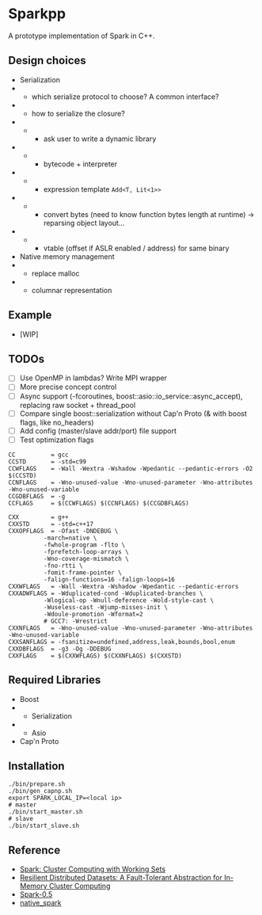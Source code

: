 # Sparkpp

A prototype implementation of Spark in C++.

## Design choices

* Serialization
* - which serialize protocol to choose? A common interface?
* - how to serialize the closure?
* - - ask user to write a dynamic library
* - - bytecode + interpreter
* - - expression template `Add<T, Lit<1>>`
* - - convert bytes (need to know function bytes length at runtime) -> reparsing object layout...
* - - vtable (offset if ASLR enabled / address) for same binary
* Native memory management
* - replace malloc
* - columnar representation

## Example

* \[WIP\]

## TODOs

- [ ] Use OpenMP in lambdas? Write MPI wrapper
- [ ] More precise concept control
- [ ] Async support (-fcoroutines, boost::asio::io_service::async_accept), replacing raw socket + thread_pool
- [ ] Compare single boost::serialization without Cap'n Proto (& with boost flags, like no_headers)
- [ ] Add config (master/slave addr/port) file support
- [ ] Test optimization flags
```text
CC          = gcc
CCSTD       = -std=c99
CCWFLAGS    = -Wall -Wextra -Wshadow -Wpedantic --pedantic-errors -O2 $(CCSTD)
CCNFLAGS    = -Wno-unused-value -Wno-unused-parameter -Wno-attributes -Wno-unused-variable
CCGDBFLAGS  = -g
CCFLAGS     = $(CCWFLAGS) $(CCNFLAGS) $(CCGDBFLAGS)

CXX         = g++
CXXSTD      = -std=c++17
CXXOPFLAGS  = -Ofast -DNDEBUG \
	      -march=native \
	      -fwhole-program -flto \
	      -fprefetch-loop-arrays \
	      -Wno-coverage-mismatch \
	      -fno-rtti \
	      -fomit-frame-pointer \
	      -falign-functions=16 -falign-loops=16
CXXWFLAGS   = -Wall -Wextra -Wshadow -Wpedantic --pedantic-errors
CXXADWFLAGS = -Wduplicated-cond -Wduplicated-branches \
	      -Wlogical-op -Wnull-deference -Wold-style-cast \
	      -Wuseless-cast -Wjump-misses-init \
	      -Wdoule-promotion -Wformat=2
	      # GCC7: -Wrestrict
CXXNFLAGS   = -Wno-unused-value -Wno-unused-parameter -Wno-attributes -Wno-unused-variable
CXXSANFLAGS = -fsanitize=undefined,address,leak,bounds,bool,enum
CXXDBFLAGS  = -g3 -Og -DDEBUG
CXXFLAGS    = $(CXXWFLAGS) $(CXXNFLAGS) $(CXXSTD)
```



## Required Libraries

* Boost
* - Serialization
* - Asio
* Cap'n Proto

## Installation

```shell script
./bin/prepare.sh
./bin/gen_capnp.sh
export SPARK_LOCAL_IP=<local ip>
# master
./bin/start_master.sh
# slave
./bin/start_slave.sh
```



## Reference

* [Spark: Cluster Computing with Working Sets](https://www.usenix.org/legacy/event/hotcloud10/tech/full_papers/Zaharia.pdf)
* [Resilient Distributed Datasets: A Fault-Tolerant Abstraction for In-Memory Cluster Computing](https://www.usenix.org/system/files/conference/nsdi12/nsdi12-final138.pdf)
* [Spark-0.5](https://github.com/apache/spark/tree/branch-0.5)
* [native_spark](https://github.com/rajasekarv/native_spark)
